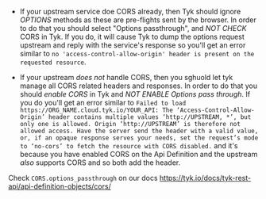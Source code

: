 
- If your upstream service doe CORS already, then Tyk should ignore *OPTIONS* methods as these are pre-flights sent by the browser. In order to do that you should select "Options passthrough", and *NOT CHECK* CORS in Tyk. 
If you do, it will cause Tyk to dump the options request upstream and reply with the service's response so you'll get an error similar to `no 'access-control-allow-origin' header is present on the requested resource`. 

- If your upstream *does not* handle CORS, then you sghuold let tyk manage all CORS related headers and responses. In order to do that you should *enable CORS* in Tyk and *NOT ENABLE Options pass through*. 
If you do you'll get an error similar to `Failed to load https://ORG_NAME.cloud.tyk.io/YOUR_API: The ‘Access-Control-Allow-Origin’ header contains multiple values ‘http://UPSTREAM, *’, but only one is allowed. Origin ‘http://UPSTREAM’ is therefore not allowed access. Have the server send the header with a valid value, or, if an opaque response serves your needs, set the request’s mode to ‘no-cors’ to fetch the resource with CORS disabled.` and it's  because you have enabled CORS on the Api Definition and the upstream *also* supports CORS and so both add the header.

Check `CORS.options_passthrough` on our docs https://tyk.io/docs/tyk-rest-api/api-definition-objects/cors/
